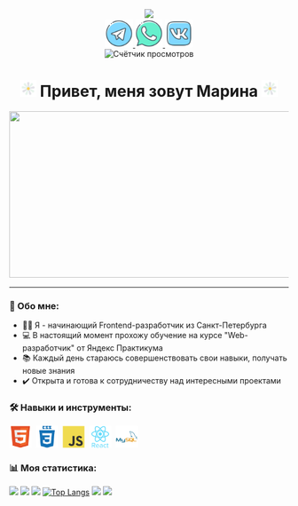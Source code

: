 <div id="header" align="center">
  <img src="https://media.giphy.com/media/v1.Y2lkPTc5MGI3NjExZjk0ZmQzNmIzMTBjZDIzYTI3N2I0NGI4NTZiY2U3YWQ1N2QyOWQyYiZjdD1z/ejkp4aINlka14Cfpx6/giphy.gif" width="100"/>
  <div id="badges">
    <a href="https://t.me/MarinaChip">
      <img src="./img/telegr.png" width="50" target="_blank" alt="Иконка телеграмм"/>
    </a>
    <a href="https://wa.me/79312602133">
      <img src="./img/logo_whatsapp_telephone_handset_icon_143174.png" width="50" target="_blank" alt="Иконка ватсап"/>
    </a>
    <a href="https://vk.com/id5443293">
      <img src="./img/logo_vk_vkontakte_icon_143187.png" width="50" target="_blank" alt="Иконка вконтакте"/>
    </a>
  </div>
  <img src="https://komarev.com/ghpvc/?username=MarinaPrivalova&style=flat-square&color=blue" alt="Счётчик просмотров"/>
  <h1>
    <img src="./img/flower.png" width="30" alt="Ромашка">
    Привет, меня зовут Марина
    <img src="./img/flower.png" width="30" alt="Ромашка">
  </h1> 
</div>
<div align="center">
  <img src="https://media.giphy.com/media/dWesBcTLavkZuG35MI/giphy.gif" width="600" height="300"/>
</div>

---

### :memo: Обо мне:
- :woman_technologist: Я - начинающий Frontend-разработчик из Санкт-Петербурга
- :computer: В настоящий момент прохожу обучение на курсе "Web-разработчик" от Яндекс Практикума
- :books: Каждый день стараюсь совершенствовать свои навыки, получать новые знания
- :heavy_check_mark: Открыта и готова к сотрудничеству над интересными проектами
### :hammer_and_wrench: Навыки и инструменты:
<img src="https://github.com/devicons/devicon/blob/master/icons/html5/html5-original.svg" title="HTML5" alt="HTML" width="40" height="40"/>&nbsp;
<img src="https://github.com/devicons/devicon/blob/master/icons/css3/css3-plain-wordmark.svg"  title="CSS3" alt="CSS" width="40" height="40"/>&nbsp;
<img src="https://github.com/devicons/devicon/blob/master/icons/javascript/javascript-original.svg" title="JavaScript" alt="JavaScript" width="40" height="40"/>&nbsp;
<img src="https://github.com/devicons/devicon/blob/master/icons/react/react-original-wordmark.svg" title="React" alt="React" width="40" height="40"/>&nbsp;
<img src="https://github.com/devicons/devicon/blob/master/icons/mysql/mysql-original-wordmark.svg" title="MySQL"  alt="MySQL" width="40" height="40"/>&nbsp;
 ### :bar_chart: Моя статистика:
![](http://github-profile-summary-cards.vercel.app/api/cards/profile-details?username=MarinaPrivalova&theme=nord_dark) 
![](http://github-profile-summary-cards.vercel.app/api/cards/repos-per-language?username=MarinaPrivalova&theme=nord_dark)
![](http://github-profile-summary-cards.vercel.app/api/cards/most-commit-language?username=MarinaPrivalova&theme=nord_dark)
[![Top Langs](https://github-readme-stats.vercel.app/api/top-langs/?username=MarinaPrivalova&layout=compact&theme=vision-friendly-dark)](https://github.com/anuraghazra/github-readme-stats)
![](http://github-profile-summary-cards.vercel.app/api/cards/stats?username=MarinaPrivalova&theme=nord_dark)
![](http://github-profile-summary-cards.vercel.app/api/cards/productive-time?username=MarinaPrivalova&theme=nord_dark&utcOffset=8)
    



    


   

